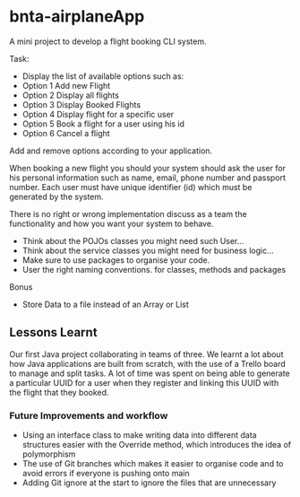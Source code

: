 # bnta-airplaneApp
A mini project to develop a flight booking CLI system. 

Task:
 - Display the list of available options such as:
 - Option 1 Add new Flight
 - Option 2 Display all flights
 - Option 3 Display Booked Flights
 - Option 4 Display flight for a specific user
 - Option 5 Book a flight for a user using his id
 - Option 6 Cancel a flight

Add and remove options according to your application.

When booking a new flight you should your system should ask the user for his personal information such as name, email, phone number and passport number. Each user must have unique identifier (id) which must be generated by the system.

There is no right or wrong implementation discuss as a team the functionality and how you want your system to behave.

- Think about the POJOs classes you might need such User...
- Think about the service classes you might need for business logic...
- Make sure to use packages to organise your code.
- User the right naming conventions. for classes, methods and packages

Bonus
- Store Data to a file instead of an Array or List

<h2>Lessons Learnt</h2>

Our first Java project collaborating in teams of three. We learnt a lot about how Java applications are built from scratch, with the use of a Trello board to manage and split tasks. A lot of time was spent on being able to generate a particular UUID for a user when they register and linking this UUID with the flight that they booked.
  
<h3>Future Improvements and workflow</h3>
  
  <ul>
    <li>Using an interface class to make writing data into different data structures easier with the Override method, which introduces the idea of polymorphism</li>
    <li>The use of Git branches which makes it easier to organise code and to avoid errors if everyone is pushing onto main</li>
    <li>Adding Git ignore at the start to ignore the files that are unnecessary</li>
  </ul>
    
